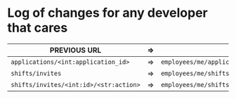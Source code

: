 # Log of changes for any developer that cares

| PREVIOUS URL | => | NEW URL |
| ---- | ---- | ---- |
| `applications/<int:application_id>` | => | `employees/me/applications/<int:application_id>` |
| `shifts/invites` | => | `employees/me/shifts/invites` |
| `shifts/invites/<int:id>/<str:action>` | => | `employees/me/shifts/invites/<int:id>/<str:action>` |

